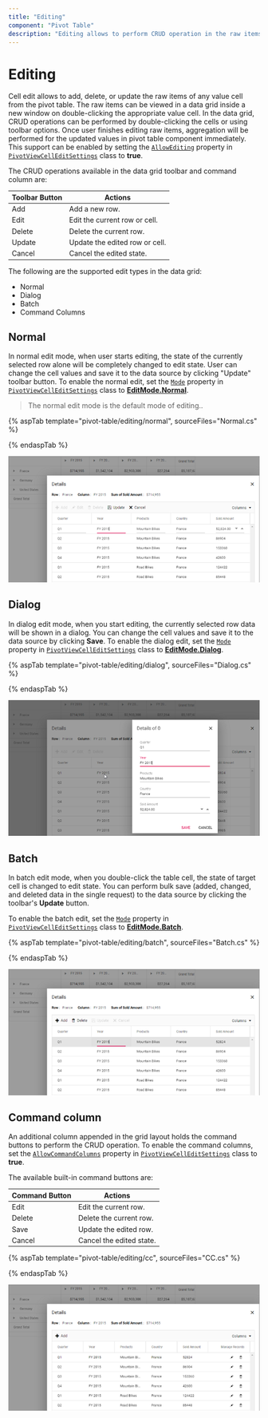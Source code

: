 ```yaml
---
title: "Editing"
component: "Pivot Table"
description: "Editing allows to perform CRUD operation in the raw items of any cells of the pivot table."
---
```


# Editing

Cell edit allows to add, delete, or update the raw items of any value cell from the pivot table. The raw items can be viewed in a data grid inside a new window on double-clicking the appropriate value cell. In the data grid, CRUD operations can be performed by double-clicking the cells or using toolbar options. Once user finishes editing raw items, aggregation will be performed for the updated values in pivot table component immediately. This support can be enabled by setting the [`AllowEditing`](https://help.syncfusion.com/cr/aspnetcore-js2/Syncfusion.EJ2.PivotView.PivotViewCellEditSettings.html#Syncfusion_EJ2_PivotView_PivotViewCellEditSettings_AllowEditing) property in [`PivotViewCellEditSettings`](https://help.syncfusion.com/cr/aspnetmvc-js2/Syncfusion.EJ2.PivotView.PivotViewCellEditSettings.html) class to **true**.

The CRUD operations available in the data grid toolbar and command column are:

| Toolbar Button | Actions |
|----------------|---------|
| Add | Add a new row.|
| Edit | Edit the current row or cell.|
| Delete | Delete the current row.|
| Update | Update the edited row or cell.|
| Cancel | Cancel the edited state. |

The following are the supported edit types in the data grid:

* Normal
* Dialog
* Batch
* Command Columns

## Normal

In normal edit mode, when user starts editing, the state of the currently selected row alone will be completely changed to edit state. User can change the cell values and save it to the data source by clicking "Update" toolbar button. To enable the normal edit, set the [`Mode`](https://help.syncfusion.com/cr/aspnetcore-js2/Syncfusion.EJ2.PivotView.PivotViewCellEditSettings.html#Syncfusion_EJ2_PivotView_PivotViewCellEditSettings_Mode) property in [`PivotViewCellEditSettings`](https://help.syncfusion.com/cr/aspnetmvc-js2/Syncfusion.EJ2.PivotView.PivotViewCellEditSettings.html) class to [**EditMode.Normal**](https://help.syncfusion.com/cr/aspnetmvc-js2/Syncfusion.EJ2.PivotView.EditMode.html).

> The normal edit mode is the default mode of editing..

{% aspTab template="pivot-table/editing/normal", sourceFiles="Normal.cs" %}

{% endaspTab %}

![output](images/edit-normal.png)

## Dialog

In dialog edit mode, when you start editing, the currently selected row data will be shown in a dialog.
You can change the cell values and save it to the data source by clicking **Save**.
To enable the dialog edit, set the [`Mode`](https://help.syncfusion.com/cr/aspnetcore-js2/Syncfusion.EJ2.PivotView.PivotViewCellEditSettings.html#Syncfusion_EJ2_PivotView_PivotViewCellEditSettings_Mode) property in [`PivotViewCellEditSettings`](https://help.syncfusion.com/cr/aspnetmvc-js2/Syncfusion.EJ2.PivotView.PivotViewCellEditSettings.html) class to [**EditMode.Dialog**](https://help.syncfusion.com/cr/aspnetmvc-js2/Syncfusion.EJ2.PivotView.EditMode.html).

{% aspTab template="pivot-table/editing/dialog", sourceFiles="Dialog.cs" %}

{% endaspTab %}

![output](images/edit-dialog.png)

## Batch

In batch edit mode, when you double-click the table cell, the state of target cell is changed to edit state.
You can perform bulk save (added, changed, and deleted data in the single request) to the data source by clicking the toolbar's **Update** button.

To enable the batch edit, set the [`Mode`](https://help.syncfusion.com/cr/aspnetcore-js2/Syncfusion.EJ2.PivotView.PivotViewCellEditSettings.html#Syncfusion_EJ2_PivotView_PivotViewCellEditSettings_Mode) property in [`PivotViewCellEditSettings`](https://help.syncfusion.com/cr/aspnetmvc-js2/Syncfusion.EJ2.PivotView.PivotViewCellEditSettings.html) class to [**EditMode.Batch**](https://help.syncfusion.com/cr/aspnetmvc-js2/Syncfusion.EJ2.PivotView.EditMode.html).

{% aspTab template="pivot-table/editing/batch", sourceFiles="Batch.cs" %}

{% endaspTab %}

![output](images/edit-batch.png)

## Command column

An additional column appended in the grid layout holds the command buttons to perform the CRUD operation.
To enable the command columns, set the [`AllowCommandColumns`](https://help.syncfusion.com/cr/aspnetcore-js2/Syncfusion.EJ2.PivotView.PivotViewCellEditSettings.html#Syncfusion_EJ2_PivotView_PivotViewCellEditSettings_Mode) property in [`PivotViewCellEditSettings`](https://help.syncfusion.com/cr/aspnetmvc-js2/Syncfusion.EJ2.PivotView.PivotViewCellEditSettings.html) class to **true**.

The available built-in command buttons are:

| Command Button | Actions |
|----------------|---------|
| Edit | Edit the current row.|
| Delete | Delete the current row.|
| Save | Update the edited row.|
| Cancel | Cancel the edited state. |

{% aspTab template="pivot-table/editing/cc", sourceFiles="CC.cs" %}

{% endaspTab %}

![output](images/edit-command.png)